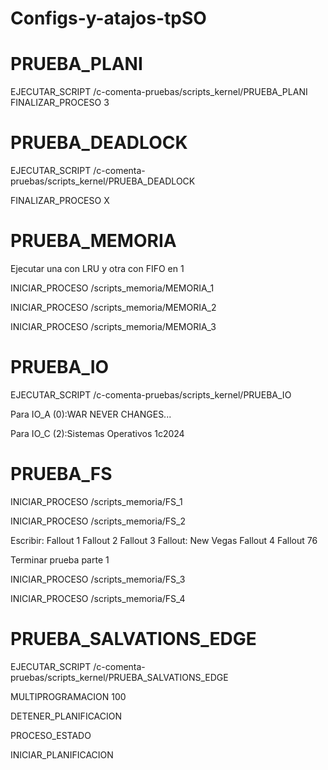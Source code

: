 # Configs-y-atajos-tpSO
# PRUEBA_PLANI

EJECUTAR_SCRIPT /c-comenta-pruebas/scripts_kernel/PRUEBA_PLANI
FINALIZAR_PROCESO 3

# PRUEBA_DEADLOCK

EJECUTAR_SCRIPT /c-comenta-pruebas/scripts_kernel/PRUEBA_DEADLOCK

FINALIZAR_PROCESO X

# PRUEBA_MEMORIA

Ejecutar una con LRU y otra con FIFO en 1

INICIAR_PROCESO /scripts_memoria/MEMORIA_1

INICIAR_PROCESO /scripts_memoria/MEMORIA_2

INICIAR_PROCESO /scripts_memoria/MEMORIA_3

# PRUEBA_IO

EJECUTAR_SCRIPT /c-comenta-pruebas/scripts_kernel/PRUEBA_IO

Para IO_A (0):WAR NEVER CHANGES...

Para IO_C (2):Sistemas Operativos 1c2024


# PRUEBA_FS

INICIAR_PROCESO /scripts_memoria/FS_1

INICIAR_PROCESO /scripts_memoria/FS_2

Escribir: Fallout 1 Fallout 2 Fallout 3 Fallout: New Vegas Fallout 4 Fallout 76

Terminar prueba parte 1

INICIAR_PROCESO /scripts_memoria/FS_3

INICIAR_PROCESO /scripts_memoria/FS_4

# PRUEBA_SALVATIONS_EDGE

EJECUTAR_SCRIPT /c-comenta-pruebas/scripts_kernel/PRUEBA_SALVATIONS_EDGE

MULTIPROGRAMACION 100


DETENER_PLANIFICACION

PROCESO_ESTADO

INICIAR_PLANIFICACION
